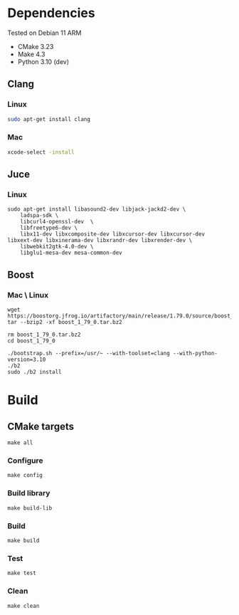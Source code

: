 # Dependencies

Tested on Debian 11 ARM

* CMake 3.23
* Make 4.3
* Python 3.10 (dev)

## Clang

### Linux
```bash
sudo apt-get install clang
```

### Mac
```bash
xcode-select -install
```

## Juce

### Linux
```
sudo apt-get install libasound2-dev libjack-jackd2-dev \
    ladspa-sdk \
    libcurl4-openssl-dev  \
    libfreetype6-dev \
    libx11-dev libxcomposite-dev libxcursor-dev libxcursor-dev libxext-dev libxinerama-dev libxrandr-dev libxrender-dev \
    libwebkit2gtk-4.0-dev \
    libglu1-mesa-dev mesa-common-dev
```

## Boost

### Mac \ Linux

```
wget https://boostorg.jfrog.io/artifactory/main/release/1.79.0/source/boost_1_79_0.tar.bz2
tar --bzip2 -xf boost_1_79_0.tar.bz2

rm boost_1_79_0.tar.bz2
cd boost_1_79_0

./bootstrap.sh --prefix=/usr/~ --with-toolset=clang --with-python-version=3.10
./b2
sudo ./b2 install
```

# Build
## CMake targets
```
make all
```

### Configure
```
make config
```

### Build library
```
make build-lib
```

### Build
```
make build
```

### Test
```
make test
```

### Clean
```
make clean
```
